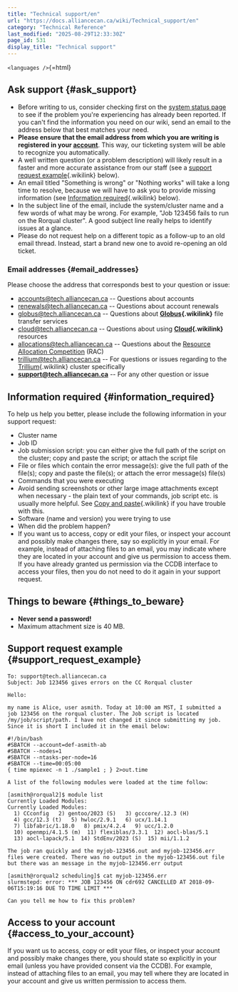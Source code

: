 ```yaml
---
title: "Technical support/en"
url: "https://docs.alliancecan.ca/wiki/Technical_support/en"
category: "Technical Reference"
last_modified: "2025-08-29T12:33:30Z"
page_id: 531
display_title: "Technical support"
---
```


`<languages />`{=html}

## Ask support {#ask_support}

- Before writing to us, consider checking first on the [system status page](https://status.computecanada.ca) to see if the problem you\'re experiencing has already been reported. If you can\'t find the information you need on our wiki, send an email to the address below that best matches your need.
- **Please ensure that the email address from which you are writing is registered in your [account](https://ccdb.computecanada.ca/email)**. This way, our ticketing system will be able to recognize you automatically.
- A well written question (or a problem description) will likely result in a faster and more accurate assistance from our staff (see a [ support request example](https://docs.alliancecan.ca/#Support_request_example " support request example"){.wikilink} below).
- An email titled \"Something is wrong\" or \"Nothing works\" will take a long time to resolve, because we will have to ask you to provide missing information (see [ Information required](https://docs.alliancecan.ca/#Information_required " Information required"){.wikilink} below).
- In the subject line of the email, include the system/cluster name and a few words of what may be wrong. For example, \"Job 123456 fails to run on the Rorqual cluster\". A good subject line really helps to identify issues at a glance.
- Please do not request help on a different topic as a follow-up to an old email thread. Instead, start a brand new one to avoid re-opening an old ticket.

### Email addresses {#email_addresses}

Please choose the address that corresponds best to your question or issue:

- <accounts@tech.alliancecan.ca> \-- Questions about accounts
- <renewals@tech.alliancecan.ca> \-- Questions about account renewals
- <globus@tech.alliancecan.ca> \-- Questions about **[Globus](https://docs.alliancecan.ca/Globus "Globus"){.wikilink}** file transfer services
- <cloud@tech.alliancecan.ca> \-- Questions about using **[Cloud](https://docs.alliancecan.ca/Cloud "Cloud"){.wikilink}** resources
- <allocations@tech.alliancecan.ca> \-- Questions about the [Resource Allocation Competition](https://alliancecan.ca/en/services/advanced-research-computing/accessing-resources/resource-allocation-competition) (RAC)
- <trillium@tech.alliancecan.ca> \-- For questions or issues regarding to the [Trillium](https://docs.alliancecan.ca/Trillium "Trillium"){.wikilink} cluster specifically
- **<support@tech.alliancecan.ca>** \-- For any other question or issue

## Information required {#information_required}

To help us help you better, please include the following information in your support request:

- Cluster name
- Job ID
- Job submission script: you can either give the full path of the script on the cluster; copy and paste the script; or attach the script file
- File or files which contain the error message(s): give the full path of the file(s); copy and paste the file(s); or attach the error message(s) file(s)
- Commands that you were executing
- Avoid sending screenshots or other large image attachments except when necessary - the plain text of your commands, job script etc. is usually more helpful. See [Copy and paste](https://docs.alliancecan.ca/FAQ#Copy_and_paste "Copy and paste"){.wikilink} if you have trouble with this.
- Software (name and version) you were trying to use
- When did the problem happen?
- If you want us to access, copy or edit your files, or inspect your account and possibly make changes there, say so explicitly in your email. For example, instead of attaching files to an email, you may indicate where they are located in your account and give us permission to access them. If you have already granted us permission via the CCDB interface to access your files, then you do not need to do it again in your support request.

## Things to beware {#things_to_beware}

- **Never send a password!**
- Maximum attachment size is 40 MB.

## Support request example {#support_request_example}

    To: support@tech.alliancecan.ca
    Subject: Job 123456 gives errors on the CC Rorqual cluster

    Hello:

    my name is Alice, user asmith. Today at 10:00 am MST, I submitted a job 123456 on the rorqual cluster. The Job script is located /my/job/script/path. I have not changed it since submitting my job. Since it is short I included it in the email below:

    #!/bin/bash
    #SBATCH --account=def-asmith-ab
    #SBATCH --nodes=1
    #SBATCH --ntasks-per-node=16
    #SBATCH --time=00:05:00
    { time mpiexec -n 1 ./sample1 ; } 2>out.time

    A list of the following modules were loaded at the time follow:

    [asmith@rorqual2]$ module list
    Currently Loaded Modules:
    Currently Loaded Modules:
      1) CCconfig   2) gentoo/2023 (S)   3) gcccore/.12.3 (H)   
      4) gcc/12.3 (t)   5) hwloc/2.9.1   6) ucx/1.14.1   
      7) libfabric/1.18.0   8) pmix/4.2.4   9) ucc/1.2.0  
      10) openmpi/4.1.5 (m)  11) flexiblas/3.3.1  12) aocl-blas/5.1  
      13) aocl-lapack/5.1  14) StdEnv/2023 (S)  15) mii/1.1.2

    The job ran quickly and the myjob-123456.out and myjob-123456.err files were created. There was no output in the myjob-123456.out file but there was an message in the myjob-123456.err output

    [asmith@rorqual2 scheduling]$ cat myjob-123456.err
    slurmstepd: error: *** JOB 123456 ON cdr692 CANCELLED AT 2018-09-06T15:19:16 DUE TO TIME LIMIT ***

    Can you tell me how to fix this problem?

## Access to your account {#access_to_your_account}

If you want us to access, copy or edit your files, or inspect your account and possibly make changes there, you should state so explicitly in your email (unless you have provided consent via the CCDB). For example, instead of attaching files to an email, you may tell where they are located in your account and give us written permission to access them.
